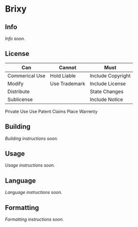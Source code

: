 # Brixy
## Info
*Info soon.*

## License
Can | Cannot | Must
----|--------|-----
Commerical Use | Hold Liable | Include Copyright
Modify | Use Trademark | Include License
Distribute |  | State Changes
Sublicense |  | Include Notice
Private Use
Use Patent Claims
Place Warrenty

## Building
*Building instructions soon.*

## Usage
*Usage instructions soon.*

## Language
*Language instructions soon.*

## Formatting
*Formatting instructions soon.*

